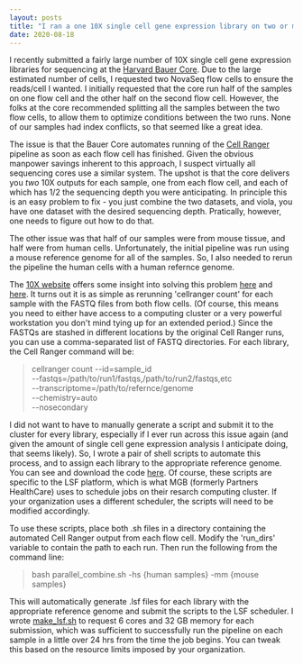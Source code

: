 ```yaml
---
layout: posts
title: "I ran a one 10X single cell gene expression library on two or more flow cells. What now?"
date: 2020-08-18
---
```


I recently submitted a fairly large number of 10X single cell gene expression libraries for sequencing at the [Harvard Bauer Core](https://bauercore.fas.harvard.edu/). 
Due to the large estimated number of cells, I requested two NovaSeq flow cells to ensure the reads/cell I wanted. I initially requested that the core run half
of the samples on one flow cell and the other half on the second flow cell. However, the folks at the core recommended splitting all the samples between the two
flow cells, to allow them to optimize conditions between the two runs. None of our samples had index conflicts, so that seemed like a great idea.

The issue is that the Bauer Core automates running of the [Cell Ranger](https://support.10xgenomics.com/single-cell-gene-expression/software/overview/welcome) 
pipeline as soon as each flow cell has finished. Given the obvious manpower savings inherent to this approach, I suspect virtually all sequencing cores use a 
similar system. The upshot is that the core delivers you *two* 10X outputs for each sample, one from each flow cell, and each of which has 1/2 the sequencing depth 
you were anticipating. In principle this is an easy problem to fix - you just combine the two datasets, and viola, you have one dataset with the desired sequencing
depth. Pratically, however, one needs to figure out how to do that.

The other issue was that half of our samples were from mouse tissue, and half were from human cells. Unfortunately, the initial pipeline was run using a mouse
reference genome for all of the samples. So, I also needed to rerun the pipeline the human cells with a human refernce genome.

The [10X website](https://www.10xgenomics.com/) offers some insight into solving this problem [here](https://support.10xgenomics.com/single-cell-gene-expression/software/pipelines/latest/using/count) and [here](https://kb.10xgenomics.com/hc/en-us/articles/360000930812-Can-I-combine-data-from-multiple-sequencing-runs-for-the-same-10x-library-).
It turns out it is as simple as rerunning 'cellranger count' for each sample with the FASTQ files from both flow cells. (Of course, this means you need to either 
have access to a computing cluster or a very powerful workstation you don't mind tying up for an extended period.) Since the FASTQs are stashed in different 
locations by the original Cell Ranger runs, you can use a comma-separated list of FASTQ directories. For each library, the Cell Ranger command will be:

> cellranger count --id=sample_id \
> --fastqs=/path/to/run1/fastqs,/path/to/run2/fastqs,etc \
> --transcriptome=/path/to/refernce/genome \
> --chemistry=auto \
> --nosecondary
  
I did not want to have to manually generate a script and submit it to the cluster for every library, especially if I ever run across this issue again (and given the
amount of single cell gene expression analysis I anticipate doing, that seems likely). So, I wrote a pair of shell scripts to automate this process, and to assign
each library to the appropriate reference genome. You can see and download the code [here](https://github.com/riguyer/shell-functions/tree/master/combine_10X). Of
course, these scripts are specific to the LSF platform, which is what MGB (formerly Partners HealthCare) uses to schedule jobs on their resarch computing cluster. If
your organization uses a different scheduler, the scripts will need to be modified accordingly.

To use these scripts, place both .sh files in a directory containing the automated Cell Ranger output from each flow cell. Modify the 'run_dirs' variable to contain
the path to each run. Then run the following from the command line:

> bash parallel_combine.sh -hs {human samples} -mm {mouse samples}

This will automatically generate .lsf files for each library with the appropriate reference genome and submit the scripts to the LSF scheduler. I wrote [make_lsf.sh](https://github.com/riguyer/shell-functions/blob/master/combine_10X/make_lsf.sh)
to request 6 cores and 32 GB memory for each submission, which was sufficient to successfully run the pipeline on each sample in a little over 24 hrs from the time
the job begins. You can tweak this based on the resource limits imposed by your organization.
